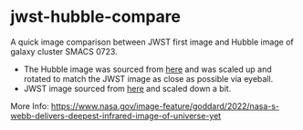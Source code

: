 # jwst-hubble-compare
A quick image comparison between JWST first image and Hubble image of galaxy cluster SMACS 0723.

 - The Hubble image was sourced from [here](https://imgur.com/49beFKt) and was scaled up and rotated to match the JWST image as close as possible via eyeball.
 - JWST image sourced from [here](https://stsci-opo.org/STScI-01G7JJADTH90FR98AKKJFKSS0B.png) and scaled down a bit.
 
More Info:
https://www.nasa.gov/image-feature/goddard/2022/nasa-s-webb-delivers-deepest-infrared-image-of-universe-yet
